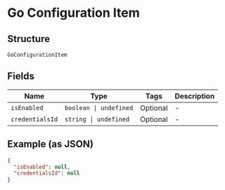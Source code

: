
# Go Configuration Item

## Structure

`GoConfigurationItem`

## Fields

| Name | Type | Tags | Description |
|  --- | --- | --- | --- |
| `isEnabled` | `boolean \| undefined` | Optional | - |
| `credentialsId` | `string \| undefined` | Optional | - |

## Example (as JSON)

```json
{
  "isEnabled": null,
  "credentialsId": null
}
```

